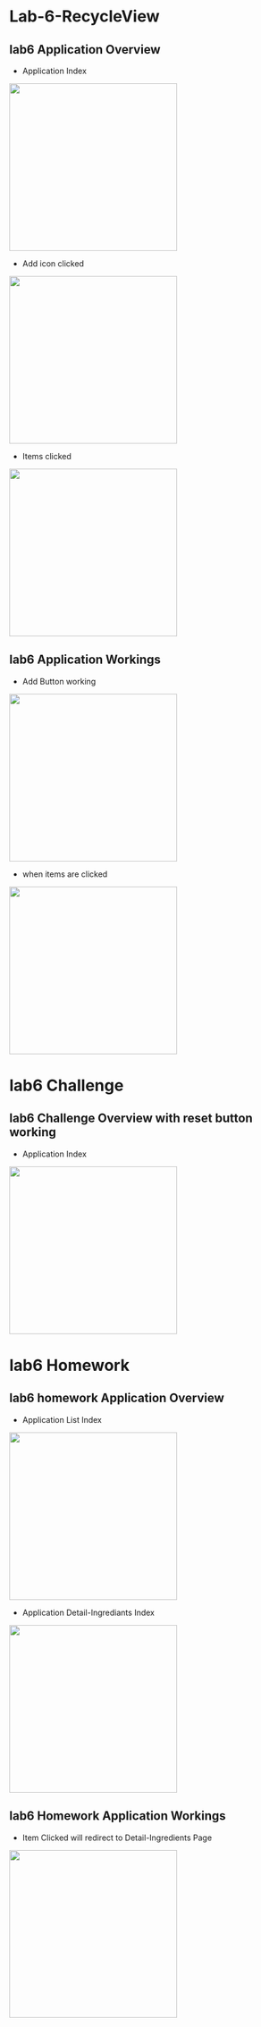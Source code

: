 
# Lab-6-RecycleView

## lab6 Application Overview

- Application Index
<img src="Screenshots/lab6index.png" width=300/>

- Add icon clicked
<img src="Screenshots/lab6whenbuttonadded.png" width=300/>

- Items clicked
<img src="Screenshots/lab6whenitemclicked.png" width=300/>

## lab6 Application Workings

  - Add Button working
<img src="Screenshots/lab6addbutton.gif" width=300/>

  - when items are clicked
<img src="Screenshots/lab6whenitemclicked.gif" width=300/>

# lab6 Challenge

## lab6 Challenge Overview with reset button working

- Application Index
<img src="Screenshots/lab6recyclerviewchallengerestworking.gif" width=300>



# lab6 Homework

## lab6 homework Application Overview

- Application List Index
<img src="Screenshots/lab6homeworkindex.png" width=300/>


- Application Detail-Ingrediants Index
<img src="Screenshots/lab6homeworkwhenclicked.png" width=300/>

## lab6 Homework Application Workings

  - Item Clicked will redirect to Detail-Ingredients Page
<img src="Screenshots/lab6recyclerviewhomeworkworking.gif" width=300/>

  
